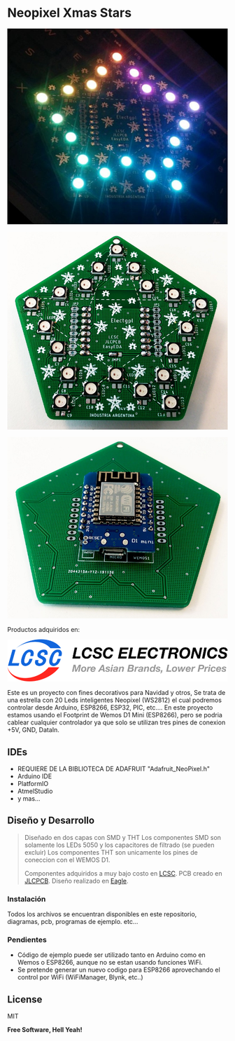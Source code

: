 # Neopixel Xmas Stars

![N|Solid](https://raw.githubusercontent.com/electgpl/Neopixel_Xmas_Stars/master/Media/20191203_215045.jpg)

![N|Solid](https://raw.githubusercontent.com/electgpl/Neopixel_Xmas_Stars/master/Media/20191204_113412.jpg)

![N|Solid](https://raw.githubusercontent.com/electgpl/Neopixel_Xmas_Stars/master/Media/20191204_113351.jpg)

Productos adquiridos en:

[![N|Solid](https://raw.githubusercontent.com/electgpl/Neopixel_Xmas_Stars/master/Media/lcsc-logo.png)](https://lcsc.com/?from_code=PL20191029WJJJ)



Este es un proyecto con fines decorativos para Navidad y otros, Se trata de una estrella con 20 Leds inteligentes Neopixel (WS2812) el cual podremos controlar desde Arduino, ESP8266, ESP32, PIC, etc....
En este proyecto estamos usando el Footprint de Wemos D1 Mini (ESP8266), pero se podria cablear cualquier controlador ya que solo se utilizan tres pines de conexion +5V, GND, DataIn.

## IDEs
  - REQUIERE DE LA BIBLIOTECA DE ADAFRUIT "Adafruit_NeoPixel.h"
  - Arduino IDE
  - PlatformIO
  - AtmelStudio
  - y mas...
  
## Diseño y Desarrollo

> Diseñado en dos capas con SMD y THT
> Los componentes SMD son solamente los LEDs 5050 y los capacitores de filtrado (se pueden excluir)
> Los componentes THT son unicamente los pines de coneccion con el WEMOS D1.
>          
> Componentes adquiridos a muy bajo costo en [LCSC].
> PCB creado en [JLCPCB].
> Diseño realizado en [Eagle].

### Instalación

Todos los archivos se encuentran disponibles en este repositorio, diagramas, pcb, programas de ejemplo. etc...

### Pendientes

 - Código de ejemplo puede ser utilizado tanto en Arduino como en Wemos o ESP8266, aunque no se estan usando funciones WiFi.
 - Se pretende generar un nuevo codigo para ESP8266 aprovechando el control por WiFi (WiFiManager, Blynk, etc..)

License
----

MIT


**Free Software, Hell Yeah!**

[LCSC]: <https://lcsc.com/?from_code=PL20191029WJJJ>
[JLCPCB]: <https://jlcpcb.com/>
[Eagle]: <https://www.autodesk.com/products/eagle/overview>
